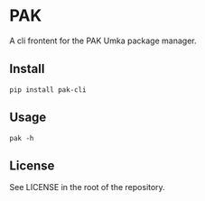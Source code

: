 # PAK

A cli frontent for the PAK Umka package manager.

## Install

```
pip install pak-cli
```

## Usage

```
pak -h
```

## License

See LICENSE in the root of the repository.
